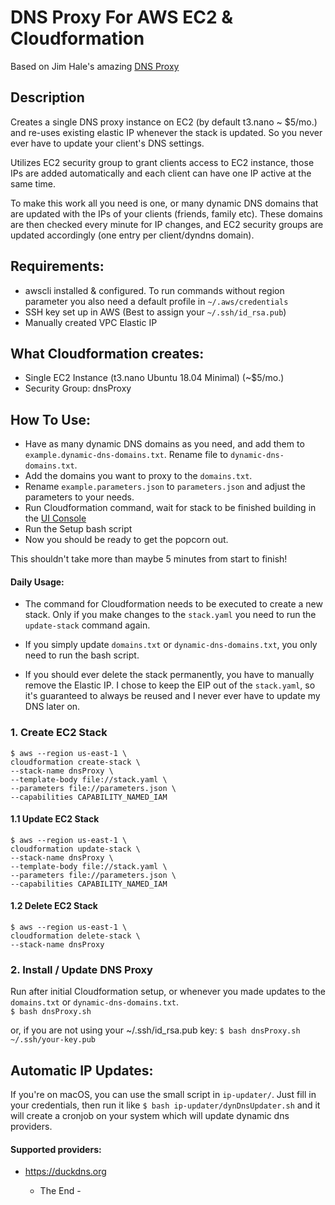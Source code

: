 # DNS Proxy For AWS EC2 & Cloudformation

Based on Jim Hale's amazing [DNS Proxy](https://github.com/jmhale/dns-proxy)

## Description
Creates a single DNS proxy instance on EC2 (by default t3.nano ~ $5/mo.) and re-uses existing elastic IP whenever the stack is updated.
So you never ever have to update your client's DNS settings.

Utilizes EC2 security group to grant clients access to EC2 instance, those IPs are added automatically and each client can have one IP active at the same time.  

To make this work all you need is one, or many dynamic DNS domains that are updated with the IPs of your clients (friends, family etc).
These domains are then checked every minute for IP changes, and EC2 security groups are updated accordingly (one entry per client/dyndns domain).

## Requirements:
- awscli installed & configured. To run commands without region parameter you also need a default profile in `~/.aws/credentials`
- SSH key set up in AWS (Best to assign your `~/.ssh/id_rsa.pub`)
- Manually created VPC Elastic IP

## What Cloudformation creates:
- Single EC2 Instance (t3.nano Ubuntu 18.04 Minimal) (~$5/mo.)
- Security Group: dnsProxy

## How To Use:
- Have as many dynamic DNS domains as you need, and add them to `example.dynamic-dns-domains.txt`. Rename file to `dynamic-dns-domains.txt`.
- Add the domains you want to proxy to the `domains.txt`.
- Rename `example.parameters.json` to `parameters.json` and adjust the parameters to your needs.
- Run Cloudformation command, wait for stack to be finished building in the [UI Console](https://console.aws.amazon.com/cloudformation/home)
- Run the Setup bash script
- Now you should be ready to get the popcorn out.

This shouldn't take more than maybe 5 minutes from start to finish!  

#### Daily Usage:
- The command for Cloudformation needs to be executed to create a new stack. Only if you make changes to the `stack.yaml` you need to run the `update-stack` command again.  

- If you simply update `domains.txt` or `dynamic-dns-domains.txt`, you only need to run the bash script.  

- If you should ever delete the stack permanently, you have to manually remove the Elastic IP. I chose to keep the EIP out of the `stack.yaml`, so it's guaranteed to always be reused and I never ever have to update my DNS later on.   

### 1. Create EC2 Stack
```
$ aws --region us-east-1 \
cloudformation create-stack \
--stack-name dnsProxy \
--template-body file://stack.yaml \
--parameters file://parameters.json \
--capabilities CAPABILITY_NAMED_IAM
```

#### 1.1 Update EC2 Stack
```
$ aws --region us-east-1 \
cloudformation update-stack \
--stack-name dnsProxy \
--template-body file://stack.yaml \
--parameters file://parameters.json \
--capabilities CAPABILITY_NAMED_IAM
```

#### 1.2 Delete EC2 Stack
```
$ aws --region us-east-1 \
cloudformation delete-stack \
--stack-name dnsProxy
```

### 2. Install / Update DNS Proxy
Run after initial Cloudformation setup, or whenever you made updates to the `domains.txt` or `dynamic-dns-domains.txt`.  
`$ bash dnsProxy.sh`  

or, if you are not using your ~/.ssh/id_rsa.pub key:
`$ bash dnsProxy.sh ~/.ssh/your-key.pub`

 
## Automatic IP Updates:
If you're on macOS, you can use the small script in `ip-updater/`. Just fill in your credentials, then run it like `$ bash ip-updater/dynDnsUpdater.sh` and it will create a cronjob on your system which will update
dynamic dns providers.

#### Supported providers:
- https://duckdns.org


	- The End -